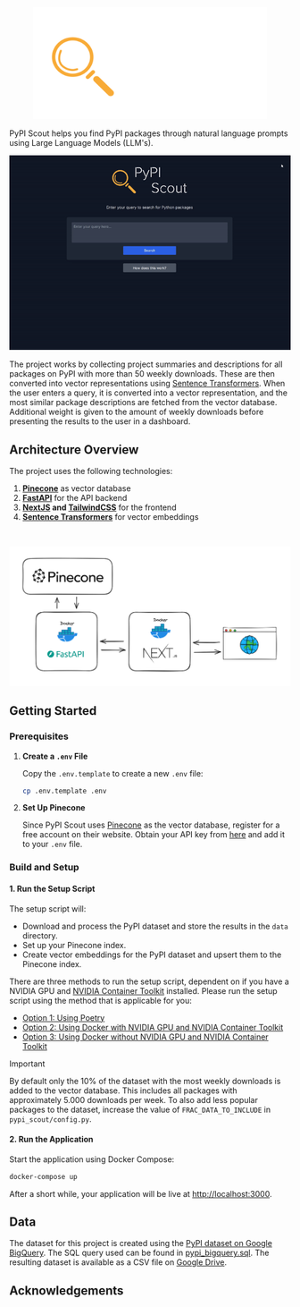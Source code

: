 <p align="center">
  <picture>
    <source srcset="./static/pypi-light.svg" media="(prefers-color-scheme: light)">
    <img alt="pypi-scout logo" width="420" height="200" src="./static/pypi.svg">
  </picture>
</p>
PyPI Scout helps you find PyPI packages through natural language prompts using Large Language Models (LLM's).

![Demo](./static/demo.gif)

The project works by collecting project summaries and descriptions for all packages on PyPI with more than 50 weekly downloads. These are then converted into vector representations using [Sentence Transformers](https://www.sbert.net/). When the user enters a query, it is converted into a vector representation, and the most similar package descriptions are fetched from the vector database. Additional weight is given to the amount of weekly downloads before presenting the results to the user in a dashboard.

## Architecture Overview

The project uses the following technologies:

1. **[Pinecone](https://www.pinecone.io/)** as vector database
2. **[FastAPI](https://fastapi.tiangolo.com/)** for the API backend
3. **[NextJS](https://nextjs.org/) and [TailwindCSS](https://tailwindcss.com/)** for the frontend
4. **[Sentence Transformers](https://www.sbert.net/)** for vector embeddings

<br/>

![Architecture](./static/architecture.png)

## Getting Started

### Prerequisites

1. **Create a `.env` File**

   Copy the `.env.template` to create a new `.env` file:

   ```sh
   cp .env.template .env
   ```

2. **Set Up Pinecone**

   Since PyPI Scout uses [Pinecone](https://www.pinecone.io/) as the vector database, register for a free account on their website. Obtain your API key from [here](https://docs.pinecone.io/guides/get-started/quickstart) and add it to your `.env` file.

### Build and Setup

#### 1. **Run the Setup Script**

The setup script will:

- Download and process the PyPI dataset and store the results in the `data` directory.
- Set up your Pinecone index.
- Create vector embeddings for the PyPI dataset and upsert them to the Pinecone index.

There are three methods to run the setup script, dependent on if you have a NVIDIA GPU and [NVIDIA Container Toolkit](https://docs.nvidia.com/datacenter/cloud-native/container-toolkit/latest/install-guide.html) installed. Please run the setup script using the method that is applicable for you:

- [Option 1: Using Poetry](SETUP.md#option-1-using-poetry)
- [Option 2: Using Docker with NVIDIA GPU and NVIDIA Container Toolkit](SETUP.md#option-2-using-docker-with-nvidia-gpu-and-nvidia-container-toolkit)
- [Option 3: Using Docker without NVIDIA GPU and NVIDIA Container Toolkit](SETUP.md#option-3-using-docker-without-nvidia-gpu-and-nvidia-container-toolkit)

> [!IMPORTANT]
> By default only the 10% of the dataset with the most weekly downloads is added to the vector database. This includes all packages with approximately 5.000
> downloads per week. To also add less popular packages to the dataset, increase the value of `FRAC_DATA_TO_INCLUDE` in `pypi_scout/config.py`.

#### 2. **Run the Application**

Start the application using Docker Compose:

```sh
docker-compose up
```

After a short while, your application will be live at [http://localhost:3000](http://localhost:3000).

## Data

The dataset for this project is created using the [PyPI dataset on Google BigQuery](https://console.cloud.google.com/marketplace/product/gcp-public-data-pypi/pypi?project=regal-net-412415). The SQL query used can be found in [pypi_bigquery.sql](./pypi_bigquery.sql). The resulting dataset is available as a CSV file on [Google Drive](https://drive.google.com/file/d/1huR7-VD3AieBRCcQyRX9MWbPLMb_czjq/view?usp=sharing).

## Acknowledgements

